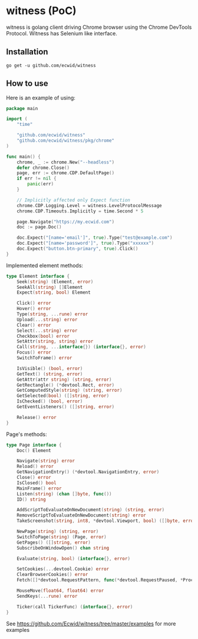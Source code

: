 # witness (PoC)
witness is golang client driving Chrome browser using the Chrome DevTools Protocol.
Witness has Selenium like interface.

## Installation
`go get -u github.com/ecwid/witness`

## How to use

Here is an example of using:
```go
package main

import (
	"time"

	"github.com/ecwid/witness"
	"github.com/ecwid/witness/pkg/chrome"
)

func main() {
	chrome, _ := chrome.New("--headless")
	defer chrome.Close()
	page, err := chrome.CDP.DefaultPage()
	if err != nil {
		panic(err)
	}

	// Implicitly affected only Expect function
	chrome.CDP.Logging.Level = witness.LevelProtocolMessage
	chrome.CDP.Timeouts.Implicitly = time.Second * 5

	page.Navigate("https://my.ecwid.com")
	doc := page.Doc()

	doc.Expect("[name='email']", true).Type("test@example.com")
	doc.Expect("[name='password']", true).Type("xxxxxx")
	doc.Expect("button.btn-primary", true).Click()
}
```

Implemented element methods:
```go
type Element interface {
	Seek(string) (Element, error)
	SeekAll(string) []Element
	Expect(string, bool) Element

	Click() error
	Hover() error
	Type(string, ...rune) error
	Upload(...string) error
	Clear() error
	Select(...string) error
	Checkbox(bool) error
	SetAttr(string, string) error
	Call(string, ...interface{}) (interface{}, error)
	Focus() error
	SwitchToFrame() error

	IsVisible() (bool, error)
	GetText() (string, error)
	GetAttr(attr string) (string, error)
	GetRectangle() (*devtool.Rect, error)
	GetComputedStyle(string) (string, error)
	GetSelected(bool) ([]string, error)
	IsChecked() (bool, error)
	GetEventListeners() ([]string, error)

	Release() error
}
```

Page's methods:
```go
type Page interface {
	Doc() Element

	Navigate(string) error
	Reload() error
	GetNavigationEntry() (*devtool.NavigationEntry, error)
	Close() error
	IsClosed() bool
	MainFrame() error
	Listen(string) (chan []byte, func())
	ID() string

	AddScriptToEvaluateOnNewDocument(string) (string, error)
	RemoveScriptToEvaluateOnNewDocument(string) error
	TakeScreenshot(string, int8, *devtool.Viewport, bool) ([]byte, error)

	NewPage(string) (string, error)
	SwitchToPage(string) (Page, error)
	GetPages() ([]string, error)
	SubscribeOnWindowOpen() chan string

	Evaluate(string, bool) (interface{}, error)

	SetCookies(...devtool.Cookie) error
	ClearBrowserCookies() error
	Fetch([]*devtool.RequestPattern, func(*devtool.RequestPaused, *Proceed)) func()

	MouseMove(float64, float64) error
	SendKeys(...rune) error

	Ticker(call TickerFunc) (interface{}, error)
}
```


See https://github.com/Ecwid/witness/tree/master/examples for more examples